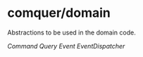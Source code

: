 # comquer/domain

Abstractions to be used in the domain code.

<I>Command
<I>Query
<I>Event
<I>EventDispatcher

